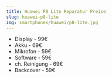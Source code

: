 ```yaml
---
title: Huawei P8 Lite Reparatur Preise
slug: huawei-p8-lite
img: smartphones/huawei/p8-lite.jpg
---
```


- Display - 99€
- Akku - 69€
- Mikrofon - 59€
- Software - 59€
- ch. Reinigung - 69€
- Backcover - 59€